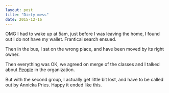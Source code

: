 ```yaml
---
layout: post
title: "Dirty mess"
date: 2015-12-16
---
```

OMG I had to wake up at 5am, just before I was leaving the home, I found out
I do not have my wallet. Frantical search ensued.

Then in the bus, I sat on the wrong place, and have been moved by its right
owner.

Then everything was OK, we agreed on merge of the classes and I talked about
[People](/assets/ICT-for-Managers-wednesday.pdf) in the organization.

But with the second group, I actually get little bit lost, and have to be
called out by Annicka Pries. Happy it ended like this.
